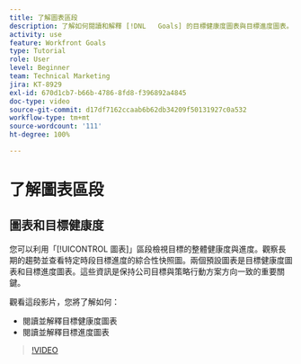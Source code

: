 ```yaml
---
title: 了解圖表區段
description: 了解如何閱讀和解釋 [!DNL   Goals] 的目標健康度圖表與目標進度圖表。
activity: use
feature: Workfront Goals
type: Tutorial
role: User
level: Beginner
team: Technical Marketing
jira: KT-8929
exl-id: 670d1cb7-b66b-4786-8fd8-f396892a4845
doc-type: video
source-git-commit: d17df7162ccaab6b62db34209f50131927c0a532
workflow-type: tm+mt
source-wordcount: '111'
ht-degree: 100%

---
```


# 了解圖表區段

## 圖表和目標健康度

您可以利用「[!UICONTROL 圖表]」區段檢視目標的整體健康度與進度。觀察長期的趨勢並查看特定時段目標進度的綜合性快照圖。兩個預設圖表是目標健康度圖表和目標進度圖表。這些資訊是保持公司目標與策略行動方案方向一致的重要關鍵。

觀看這段影片，您將了解如何：

* 閱讀並解釋目標健康度圖表
* 閱讀並解釋目標進度圖表

>[!VIDEO](https://video.tv.adobe.com/v/335201/?quality=12&learn=on&enablevpops)
